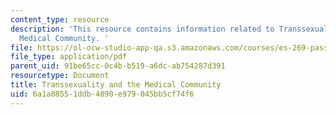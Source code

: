 ```yaml
---
content_type: resource
description: 'This resource contains information related to Transsexuality and the
  Medical Community. '
file: https://ol-ocw-studio-app-qa.s3.amazonaws.com/courses/es-269-passing-flexibility-in-race-and-gender-spring-2009/6a1a88551ddb4890e979045bb5cf74f6_MITES_269S09_lec9_Class9.pdf
file_type: application/pdf
parent_uid: 91be65cc-0c4b-b519-a6dc-ab754287d391
resourcetype: Document
title: Transsexuality and the Medical Community
uid: 6a1a8855-1ddb-4890-e979-045bb5cf74f6
---
```

